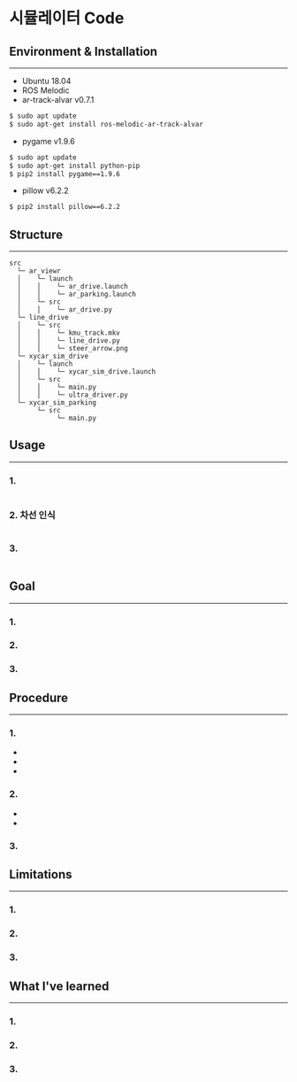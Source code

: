 # 시뮬레이터 Code
## Environment & Installation
---
- Ubuntu 18.04
- ROS Melodic
- ar-track-alvar v0.7.1
~~~bash
$ sudo apt update
$ sudo apt-get install ros-melodic-ar-track-alvar
~~~
- pygame v1.9.6
~~~bash
$ sudo apt update
$ sudo apt-get install python-pip
$ pip2 install pygame==1.9.6
~~~
- pillow v6.2.2 
~~~bash
$ pip2 install pillow==6.2.2
~~~

## Structure
---
~~~
src
  └─ ar_viewr
  │    └─ launch
  │    │    └─ ar_drive.launch
  │    │    └─ ar_parking.launch
  │    └─ src
  │    │    └─ ar_drive.py
  └─ line_drive
  │    └─ src
  │    │    └─ kmu_track.mkv
  │    │    └─ line_drive.py
  │    │    └─ steer_arrow.png
  └─ xycar_sim_drive
  │    └─ launch
  │    │    └─ xycar_sim_drive.launch
  │    └─ src
  │    │    └─ main.py
  │    │    └─ ultra_driver.py
  └─ xycar_sim_parking
       └─ src
            └─ main.py
~~~

## Usage
---
### 1. 
~~~bash

~~~
### 2. 차선 인식
~~~bash

~~~
### 3. 
~~~bash

~~~

## Goal
---
### 1. 
### 2. 
### 3. 

## Procedure
---
### 1. 
- 
- 
- 
### 2. 
- 
- 
### 3. 

## Limitations
---
### 1. 
### 2. 
### 3. 

## What I've learned
---
### 1. 
### 2. 
### 3. 